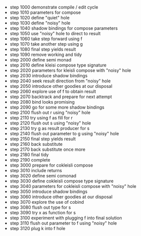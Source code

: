 * step 1000 demonstrate compile / edit cycle
* step 1010 parameters for compose
* step 1020 define "quiet" hole
* step 1030 define "noisy" hole
* step 1040 shadow bindings for compose parameters
* step 1050 use "noisy" hole to direct to result
* step 1060 take step forward using f
* step 1070 take another step using g
* step 1080 final step yields result
* step 1090 remove working and tidy
* step 2000 define semi monad
* step 2010 define kleisi compose type signature
* step 2020 parameters for kleisli compose with "noisy" hole
* step 2030 introduce shadow bindings
* step 2040 seek result direction from "noisy" hole
* step 2050 introduce other goodies at our disposal
* step 2060 explore use of f to obtain result
* step 2070 backtrack and prepare for next attempt
* step 2080 bind looks promising
* step 2090 go for some more shadow bindings
* step 2100 flush out r using "noisy" hole
* step 2110 try using f as fill for r
* step 2120 flush out s using "noisy" hole
* step 2130 try g as result producer for s
* step 2140 flush out parameter to g using "noisy" hole
* step 2150 final step yields result
* step 2160 back substitute
* step 2170 back substitute once more
* step 2180 final tidy
* step 2190 complete
* step 3000 prepare for cokleisli compose
* step 3010 include returns
* step 3020 define semi comonad
* step 3030 define cokleisli compose type signature
* step 3040 parameters for cokleisli compose with "noisy" hole
* step 3050 introduce shadow bindings
* step 3060 introduce other goodies at our disposal
* step 3070 explore the use of cobind
* step 3080 flush out type for s
* step 3090 try x as function for s
* step 3100 experiment with plugging f into final solution
* step 3110 flush out parameter to f using "noisy" hole
* step 3120 plug k into f hole
